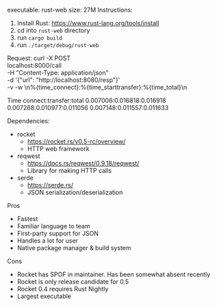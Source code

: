 executable: rust-web
size: 27M
Instructions:
1. Install Rust: https://www.rust-lang.org/tools/install
2. cd into `rust-web` directory
3. run `cargo build`
4. run `./target/debug/rust-web`

Request:
curl -X POST \
localhost:8000/call \
-H "Content-Type: application/json" \
-d '{"url": "http://localhost:8080/resp"}' \
-v -w \\n%{time_connect}:%{time_starttransfer}:%{time_total}\\n

Time
connect:transfer:total
0.007006:0.016818:0.016918
0.007268:0.010977:0.011056
0.007148:0.011557:0.011633

Dependencies:
- rocket
    - https://rocket.rs/v0.5-rc/overview/
    - HTTP web framework
- reqwest
    - https://docs.rs/reqwest/0.9.18/reqwest/
    - Library for making HTTP calls
- serde
    - https://serde.rs/
    - JSON serialization/deserialization

Pros
- Fastest
- Familiar language to team
- First-party support for JSON
- Handles a lot for user
- Native package manager & build system

Cons
- Rocket has SPOF in maintainer. Has been somewhat absent recently
- Rocket is only release candidate for 0.5
- Rocket 0.4 requires Rust Nightly
- Largest executable
